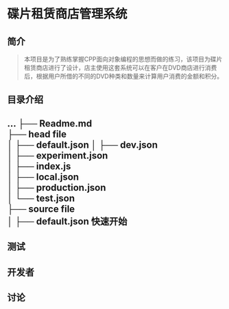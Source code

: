 碟片租赁商店管理系统
===
简介
-----
>本项目是为了熟练掌握CPP面向对象编程的思想而做的练习，该项目为碟片租赁商店进行了设计，店主使用这套系统可以在客户在DVD商店进行消费后，根据用户所借的不同的DVD种类和数量来计算用户消费的金额和积分。
   
目录介绍
--
...
├── Readme.md                  
├── head file                      
│   ├── default.json
│   ├── dev.json               
│   ├── experiment.json         
│   ├── index.js               
│   ├── local.json             
│   ├── production.json         
│   └── test.json               
├── source file                  
│   ├── default.json
快速开始
--
测试
--
开发者
--
讨论
--

